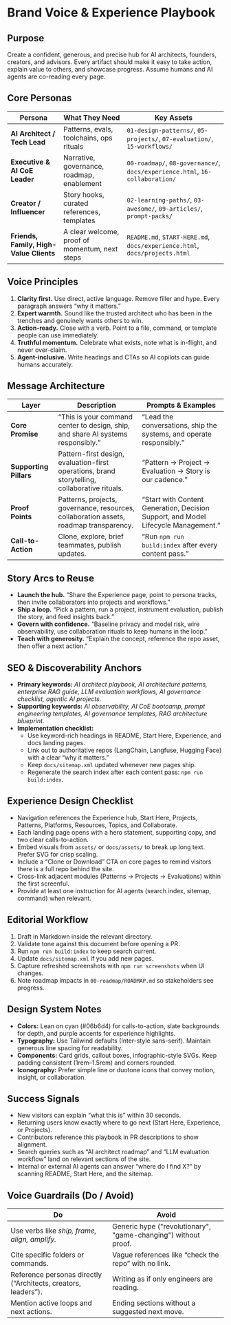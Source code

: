 # Brand Voice & Experience Playbook

## Purpose
Create a confident, generous, and precise hub for AI architects, founders, creators, and advisors. Every artifact should make it easy to take action, explain value to others, and showcase progress. Assume humans and AI agents are co-reading every page.

## Core Personas
| Persona | What They Need | Key Assets |
| --- | --- | --- |
| **AI Architect / Tech Lead** | Patterns, evals, toolchains, ops rituals | `01-design-patterns/`, `05-projects/`, `07-evaluation/`, `15-workflows/` |
| **Executive & AI CoE Leader** | Narrative, governance, roadmap, enablement | `00-roadmap/`, `08-governance/`, `docs/experience.html`, `16-collaboration/` |
| **Creator / Influencer** | Story hooks, curated references, templates | `02-learning-paths/`, `03-awesome/`, `09-articles/`, `prompt-packs/` |
| **Friends, Family, High-Value Clients** | A clear welcome, proof of momentum, next steps | `README.md`, `START-HERE.md`, `docs/experience.html`, `docs/projects.html` |

## Voice Principles
1. **Clarity first.** Use direct, active language. Remove filler and hype. Every paragraph answers “why it matters.”
2. **Expert warmth.** Sound like the trusted architect who has been in the trenches and genuinely wants others to win.
3. **Action-ready.** Close with a verb. Point to a file, command, or template people can use immediately.
4. **Truthful momentum.** Celebrate what exists, note what is in-flight, and never over-claim.
5. **Agent-inclusive.** Write headings and CTAs so AI copilots can guide humans accurately.

## Message Architecture
| Layer | Description | Prompts & Examples |
| --- | --- | --- |
| **Core Promise** | “This is your command center to design, ship, and share AI systems responsibly.” | “Lead the conversations, ship the systems, and operate responsibly.” |
| **Supporting Pillars** | Pattern-first design, evaluation-first operations, brand storytelling, collaborative rituals. | “Pattern → Project → Evaluation → Story is our cadence.” |
| **Proof Points** | Patterns, projects, governance, resources, collaboration assets, roadmap transparency. | “Start with Content Generation, Decision Support, and Model Lifecycle Management.” |
| **Call-to-Action** | Clone, explore, brief teammates, publish updates. | “Run `npm run build:index` after every content pass.” |

## Story Arcs to Reuse
- **Launch the hub.** “Share the Experience page, point to persona tracks, then invite collaborators into projects and workflows.”
- **Ship a loop.** “Pick a pattern, run a project, instrument evaluation, publish the story, and feed insights back.”
- **Govern with confidence.** “Baseline privacy and model risk, wire observability, use collaboration rituals to keep humans in the loop.”
- **Teach with generosity.** “Explain the concept, reference the repo asset, then offer a next action.”

## SEO & Discoverability Anchors
- **Primary keywords:** *AI architect playbook, AI architecture patterns, enterprise RAG guide, LLM evaluation workflows, AI governance checklist, agentic AI projects.*
- **Supporting keywords:** *AI observability, AI CoE bootcamp, prompt engineering templates, AI governance templates, RAG architecture blueprint.*
- **Implementation checklist:**
  - Use keyword-rich headings in README, Start Here, Experience, and docs landing pages.
  - Link out to authoritative repos (LangChain, Langfuse, Hugging Face) with a clear “why it matters.”
  - Keep `docs/sitemap.xml` updated whenever new pages ship.
  - Regenerate the search index after each content pass: `npm run build:index`.

## Experience Design Checklist
- Navigation references the Experience hub, Start Here, Projects, Patterns, Platforms, Resources, Topics, and Collaborate.
- Each landing page opens with a hero statement, supporting copy, and two clear calls-to-action.
- Embed visuals from `assets/` or `docs/assets/` to break up long text. Prefer SVG for crisp scaling.
- Include a “Clone or Download” CTA on core pages to remind visitors there is a full repo behind the site.
- Cross-link adjacent modules (Patterns → Projects → Evaluations) within the first screenful.
- Provide at least one instruction for AI agents (search index, sitemap, command) when relevant.

## Editorial Workflow
1. Draft in Markdown inside the relevant directory.
2. Validate tone against this document before opening a PR.
3. Run `npm run build:index` to keep search current.
4. Update `docs/sitemap.xml` if you add new pages.
5. Capture refreshed screenshots with `npm run screenshots` when UI changes.
6. Note roadmap impacts in `00-roadmap/ROADMAP.md` so stakeholders see progress.

## Design System Notes
- **Colors:** Lean on cyan (#06b6d4) for calls-to-action, slate backgrounds for depth, and purple accents for experience highlights.
- **Typography:** Use Tailwind defaults (Inter-style sans-serif). Maintain generous line spacing for readability.
- **Components:** Card grids, callout boxes, infographic-style SVGs. Keep padding consistent (1rem–1.5rem) and corners rounded.
- **Iconography:** Prefer simple line or duotone icons that convey motion, insight, or collaboration.

## Success Signals
- New visitors can explain “what this is” within 30 seconds.
- Returning users know exactly where to go next (Start Here, Experience, or Projects).
- Contributors reference this playbook in PR descriptions to show alignment.
- Search queries such as “AI architect roadmap” and “LLM evaluation workflow” land on relevant sections of the site.
- Internal or external AI agents can answer “where do I find X?” by scanning README, Start Here, and the sitemap.

## Voice Guardrails (Do / Avoid)
| Do | Avoid |
| --- | --- |
| Use verbs like *ship, frame, align, amplify.* | Generic hype ("revolutionary", "game-changing") without proof. |
| Cite specific folders or commands. | Vague references like “check the repo” with no link. |
| Reference personas directly (“Architects, creators, leaders”). | Writing as if only engineers are reading. |
| Mention active loops and next actions. | Ending sections without a suggested next move. |
